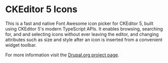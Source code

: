 # CKEditor 5 Icons

This is a fast and native Font Awesome icon picker for CKEditor 5,
 built using CKEditor 5's modern TypeScript APIs.
 It enables browsing, searching for, and and selecting icons
without ever leaving the editor, and changing attributes 
such as size and style after an icon is inserted
 from a convenient widget toolbar.

For more information visit the [Drupal.org project page](https://www.drupal.org/project/ckeditor5_icons).
